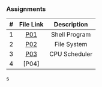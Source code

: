 ### Assignments ###

| #  |  File Link  | Description  |
|:--:|:-----------:|:------------:|
| 1| [P01](https://github.com/jonscales/5143-opsys-102/tree/main/Assignments/P01/Readme.md)| Shell Program|
|2| [P02](https://github.com/jonscales/5143-opsys-102/tree/main/Assignments/P02/Readme.md) |File System |
|3|[P03](https://github.com/jonscales/5143-opsys-102/tree/main/Assignments/P03/Readme.md) | CPU Scheduler|
|4|[P04] | |
s
